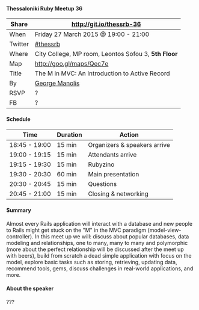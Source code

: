 #### Thessaloniki Ruby Meetup 36

Share   | http://git.io/thessrb-36
------- | ------------------------
When    | Friday 27 March 2015 @ 19:00 - 21:00
Twitter | [#thessrb](https://twitter.com/search?src=typd&q=%23thessrb)
Where   | City College, MP room, Leontos Sofou 3, **5th Floor**
Map     | http://goo.gl/maps/Qec7e
Title   | The M in MVC: An Introduction to Active Record
By      | [George Manolis](https://github.com/gmanolis)
RSVP    | ?
FB      | ?

#### Schedule

Time          | Duration | Action
------------- | -------- | -----------------------------
18:45 - 19:00 | 15 min   | Organizers & speakers arrive
19:00 - 19:15 | 15 min   | Attendants arrive
19:15 - 19:30 | 15 min   | Rubyzino
19:30 - 20:30 | 60 min   | Main presentation
20:30 - 20:45 | 15 min   | Questions
20:45 - 21:00 | 15 min   | Closing & networking

#### Summary

Almost every Rails application will interact with a database and new people to
Rails might get stuck on the "M" in the MVC paradigm (model-view-controller). In
this meet up we will: discuss about popular databases, data modeling and
relationships, one to many, many to many and polymorphic (more about the perfect
relationship will be discussed after the meet up with beers), build from scratch
a dead simple application with focus on the model, explore basic tasks such as
storing, retrieving, updating data, recommend tools, gems, discuss challenges in
real-world applications, and more.

#### About the speaker

???
